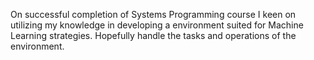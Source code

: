 On successful completion of Systems Programming course I keen on utilizing my knowledge in developing a environment suited for Machine Learning strategies.
Hopefully handle the tasks and operations of the environment.
